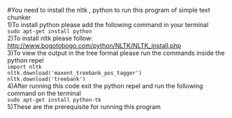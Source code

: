 
#You need to install the nltk , python to run this program of simple text chunker <br>
1)To install python please add the following command in your terminal<br>
<code>sudo apt-get install python</code> <br>
2)To install nltk please follow: http://www.bogotobogo.com/python/NLTK/NLTK_install.php<br>
3)To view the output in the tree format please run the commands inside the python repel <br>
<code>import nltk</code><br>
<code>nltk.download('maxent_treebank_pos_tagger')</code><br>
<code>nltk.download('treebank')</code><br>
4)After running this code exit the python repel and run the following command on the terminal <br>
<code>sudo apt-get install python-tk</code><br>
5)These are the prerequisite for running this program 

